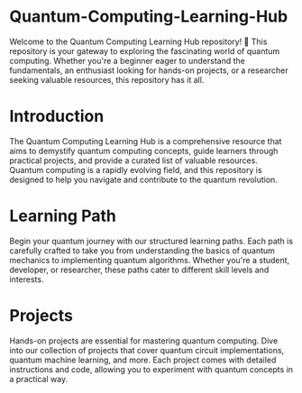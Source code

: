 # Quantum-Computing-Learning-Hub
Welcome to the Quantum Computing Learning Hub repository! 🌌 This repository is your gateway to exploring the fascinating world of quantum computing.
Whether you're a beginner eager to understand the fundamentals, an enthusiast looking for hands-on projects, or a researcher seeking valuable resources, this repository has it all.
# Introduction
The Quantum Computing Learning Hub is a comprehensive resource that aims to demystify quantum computing concepts, guide learners through practical projects, and provide a curated list of valuable resources. Quantum computing is a rapidly evolving field, and this repository is designed to help you navigate and contribute to the quantum revolution.
# Learning Path
Begin your quantum journey with our structured learning paths. Each path is carefully crafted to take you from understanding the basics of quantum mechanics to implementing quantum algorithms. Whether you're a student, developer, or researcher, these paths cater to different skill levels and interests.
# Projects
Hands-on projects are essential for mastering quantum computing. Dive into our collection of projects that cover quantum circuit implementations, quantum machine learning, and more. Each project comes with detailed instructions and code, allowing you to experiment with quantum concepts in a practical way.
